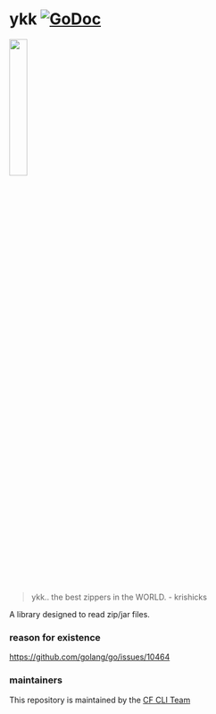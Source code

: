 # ykk [![GoDoc](https://godoc.org/code.cloudfoundry.org/ykk?status.svg)](https://godoc.org/code.cloudfoundry.org/ykk)
<img src="https://upload.wikimedia.org/wikipedia/commons/b/b6/YKK_Zipper_on_Jeans_close_up.jpg" height="25%" width="25%"/>

> ykk.. the best zippers in the WORLD. - krishicks

A library designed to read zip/jar files.

### reason for existence
https://github.com/golang/go/issues/10464

### maintainers
This repository is maintained by the [CF CLI Team](https://github.com/cloudfoundry/cli)
